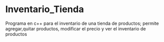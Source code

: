 # Inventario_Tienda
 Programa en c++ para el inventario de una tienda de productos; permite agregar,quitar productos, modificar el precio y ver el inventario de productos
